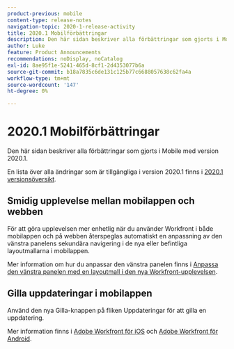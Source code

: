 ```yaml
---
product-previous: mobile
content-type: release-notes
navigation-topic: 2020-1-release-activity
title: 2020.1 Mobilförbättringar
description: Den här sidan beskriver alla förbättringar som gjorts i Mobile med version 2020.1.
author: Luke
feature: Product Announcements
recommendations: noDisplay, noCatalog
exl-id: 8ae95f1e-5241-465d-8cf1-2d4353077b6a
source-git-commit: b18a7835c6de131c125b77c6688057638c62fa4a
workflow-type: tm+mt
source-wordcount: '147'
ht-degree: 0%

---
```


# 2020.1 Mobilförbättringar

Den här sidan beskriver alla förbättringar som gjorts i Mobile med version 2020.1.

En lista över alla ändringar som är tillgängliga i version 2020.1 finns i [2020.1 versionsöversikt](../../../product-announcements/product-releases/2020.1-release-activity/2020-1-release-overview.md).

## Smidig upplevelse mellan mobilappen och webben

För att göra upplevelsen mer enhetlig när du använder Workfront i både mobilappen och på webben återspeglas automatiskt en anpassning av den vänstra panelens sekundära navigering i de nya eller befintliga layoutmallarna i mobilappen.

Mer information om hur du anpassar den vänstra panelen finns i [Anpassa den vänstra panelen med en layoutmall i den nya Workfront-upplevelsen](https://experienceleague.adobe.com/en/docs/workfront/using/home).

## Gilla uppdateringar i mobilappen

Använd den nya Gilla-knappen på fliken Uppdateringar för att gilla en uppdatering.

Mer information finns i [Adobe Workfront för iOS](../../../workfront-basics/mobile-apps/using-the-workfront-mobile-app/workfront-for-ios.md) och [Adobe Workfront för Android](../../../workfront-basics/mobile-apps/using-the-workfront-mobile-app/workfront-for-android.md).
